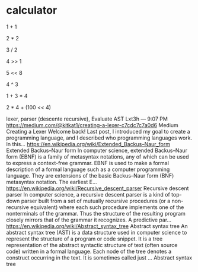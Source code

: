 # calculator

1 + 1

2 * 2

3 / 2

4 >> 1

5 << 8

4 ^ 3

1 + 3 * 4

2 * 4 + (100 << 4)
 
lexer, parser (descente recursive), Evaluate AST
Lxt3h — 9:07 PM
https://medium.com/@kitkat1/creating-a-lexer-c7cdc7c7a0d6
Medium
Creating a Lexer
Welcome back! Last post, I introduced my goal to create a programming language, and I described who programming languages work. In this…
https://en.wikipedia.org/wiki/Extended_Backus–Naur_form
Extended Backus–Naur form
In computer science, extended Backus–Naur form (EBNF) is a family of metasyntax notations, any of which can be used to express a context-free grammar. EBNF is used to make a formal description of a formal language such as a computer programming language. They are extensions of the basic Backus–Naur form (BNF) metasyntax notation.
The earliest E...
https://en.wikipedia.org/wiki/Recursive_descent_parser
Recursive descent parser
In computer science, a recursive descent parser is a kind of top-down parser built from a set of mutually recursive procedures (or a non-recursive equivalent) where each such procedure implements one of the nonterminals of the grammar. Thus the structure of the resulting program closely mirrors that of the grammar it recognizes.
A predictive par...
https://en.wikipedia.org/wiki/Abstract_syntax_tree
Abstract syntax tree
An abstract syntax tree (AST) is a data structure used in computer science to represent the structure of a program or code snippet. It is a tree representation of the abstract syntactic structure of text (often source code) written in a formal language. Each node of the tree denotes a construct occurring in the text. It is sometimes called just ...
Abstract syntax tree
